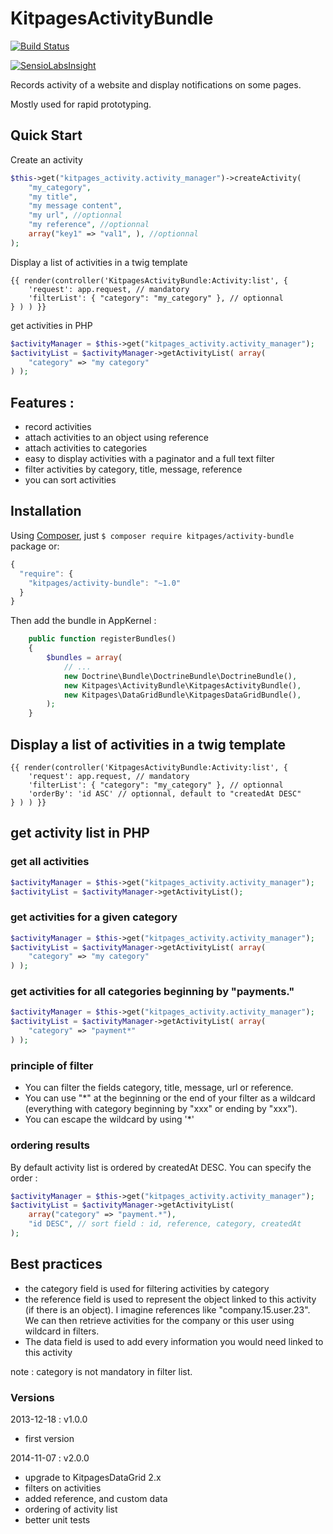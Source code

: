 KitpagesActivityBundle
======================

[![Build Status](https://travis-ci.org/kitpages/KitpagesActivityBundle.svg?branch=master)](https://travis-ci.org/kitpages/KitpagesActivityBundle)

[![SensioLabsInsight](https://insight.sensiolabs.com/projects/d63cc087-a033-428a-bdf9-9870bfbf4dd7/small.png)](https://insight.sensiolabs.com/projects/d63cc087-a033-428a-bdf9-9870bfbf4dd7)

Records activity of a website and display notifications on some pages.

Mostly used for rapid prototyping.

## Quick Start

Create an activity

```php
$this->get("kitpages_activity.activity_manager")->createActivity(
    "my_category",
    "my title",
    "my message content",
    "my url", //optionnal
    "my reference", //optionnal
    array("key1" => "val1", ), //optionnal
);
```

Display a list of activities in a twig template

```twig
{{ render(controller('KitpagesActivityBundle:Activity:list', {
    'request': app.request, // mandatory
    'filterList': { "category": "my_category" }, // optionnal
} ) ) }}
```

get activities in PHP

```php
$activityManager = $this->get("kitpages_activity.activity_manager");
$activityList = $activityManager->getActivityList( array(
    "category" => "my category"
) );
```

## Features :

* record activities
* attach activities to an object using reference
* attach activities to categories
* easy to display activities with a paginator and a full text filter
* filter activities by category, title, message, reference
* you can sort activities

## Installation

Using [Composer](http://getcomposer.org/), just `$ composer require kitpages/activity-bundle` package or:

```javascript
{
  "require": {
    "kitpages/activity-bundle": "~1.0"
  }
}
```

Then add the bundle in AppKernel :

```php
    public function registerBundles()
    {
        $bundles = array(
            // ...
            new Doctrine\Bundle\DoctrineBundle\DoctrineBundle(),
            new Kitpages\ActivityBundle\KitpagesActivityBundle(),
            new Kitpages\DataGridBundle\KitpagesDataGridBundle(),
        );
    }
```

## Display a list of activities in a twig template

```twig
{{ render(controller('KitpagesActivityBundle:Activity:list', {
    'request': app.request, // mandatory
    'filterList': { "category": "my_category" }, // optionnal
    'orderBy': 'id ASC' // optionnal, default to "createdAt DESC"
} ) ) }}
```


## get activity list in PHP

### get all activities

```php
$activityManager = $this->get("kitpages_activity.activity_manager");
$activityList = $activityManager->getActivityList();
```

### get activities for a given category

```php
$activityManager = $this->get("kitpages_activity.activity_manager");
$activityList = $activityManager->getActivityList( array(
    "category" => "my category"
) );
```

### get activities for all categories beginning by "payments."

```php
$activityManager = $this->get("kitpages_activity.activity_manager");
$activityList = $activityManager->getActivityList( array(
    "category" => "payment*"
) );
```

### principle of filter

* You can filter the fields category, title, message, url or reference.
* You can use "*" at the beginning or the end of your filter as a wildcard (everything
with category beginning by "xxx" or ending by "xxx").
* You can escape the wildcard by using '\*'

### ordering results

By default activity list is ordered by createdAt DESC. You can specify the order :

```php
$activityManager = $this->get("kitpages_activity.activity_manager");
$activityList = $activityManager->getActivityList(
    array("category" => "payment.*"),
    "id DESC", // sort field : id, reference, category, createdAt
);
```

## Best practices

* the category field is used for filtering activities by category
* the reference field is used to represent the object linked to this activity (if there is an object). I imagine
references like "company.15.user.23". We can then retrieve activities for the company or this user using wildcard in
filters.
* The data field is used to add every information you would need linked to this activity

note : category is not mandatory in filter list.

### Versions

2013-12-18 : v1.0.0

* first version

2014-11-07 : v2.0.0

* upgrade to KitpagesDataGrid 2.x
* filters on activities
* added reference, and custom data
* ordering of activity list
* better unit tests
